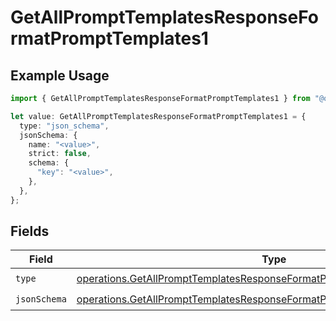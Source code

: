 # GetAllPromptTemplatesResponseFormatPromptTemplates1

## Example Usage

```typescript
import { GetAllPromptTemplatesResponseFormatPromptTemplates1 } from "@orq-ai/node/models/operations";

let value: GetAllPromptTemplatesResponseFormatPromptTemplates1 = {
  type: "json_schema",
  jsonSchema: {
    name: "<value>",
    strict: false,
    schema: {
      "key": "<value>",
    },
  },
};
```

## Fields

| Field                                                                                                                                                                  | Type                                                                                                                                                                   | Required                                                                                                                                                               | Description                                                                                                                                                            |
| ---------------------------------------------------------------------------------------------------------------------------------------------------------------------- | ---------------------------------------------------------------------------------------------------------------------------------------------------------------------- | ---------------------------------------------------------------------------------------------------------------------------------------------------------------------- | ---------------------------------------------------------------------------------------------------------------------------------------------------------------------- |
| `type`                                                                                                                                                                 | [operations.GetAllPromptTemplatesResponseFormatPromptTemplatesResponseType](../../models/operations/getallprompttemplatesresponseformatprompttemplatesresponsetype.md) | :heavy_check_mark:                                                                                                                                                     | N/A                                                                                                                                                                    |
| `jsonSchema`                                                                                                                                                           | [operations.GetAllPromptTemplatesResponseFormatPromptTemplatesJsonSchema](../../models/operations/getallprompttemplatesresponseformatprompttemplatesjsonschema.md)     | :heavy_check_mark:                                                                                                                                                     | N/A                                                                                                                                                                    |